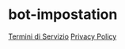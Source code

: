 # bot-impostation

[Termini di Servizio](link_al_tuo_file_dei_termini_di_servizio)
[Privacy Policy]([link_al_tuo_file_della_privacy_policy](https://github.com/MonkeyMoon104/bot-impostation/blob/main/privacy%20policy)https://github.com/MonkeyMoon104/bot-impostation/blob/main/privacy%20policy)
